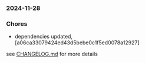 ### 2024-11-28

### Chores
+ dependencies updated, [a06ca33079424ed43d5bebe0c1f5ed0078a12927]

see <a href='https://github.com/mrjackwills/sysup/blob/main/CHANGELOG.md'>CHANGELOG.md</a> for more details
